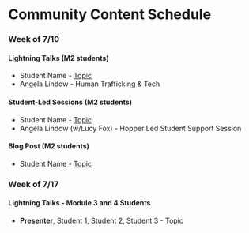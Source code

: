 # Community Content Schedule

### **Week of 7/10**

#### Lightning Talks (M2 students)

* Student Name - [Topic](http://gist.github.com/username/link-to-my-outline-gist)
* Angela Lindow - Human Trafficking & Tech

#### Student-Led Sessions (M2 students)

* Student Name - [Topic](http://gist.github.com/username/link-to-my-outline-gist)
* Angela Lindow (w/Lucy Fox) - Hopper Led Student Support Session

#### Blog Post (M2 students)

* Student Name - [Topic](http://gist.github.com/username/link-to-my-outline-gist)


### **Week of 7/17**

#### Lightning Talks - Module 3 and 4 Students

* **Presenter**, Student 1, Student 2, Student 3 - [Topic](http://gist.github.com/username/link-to-my-outline-gist)
